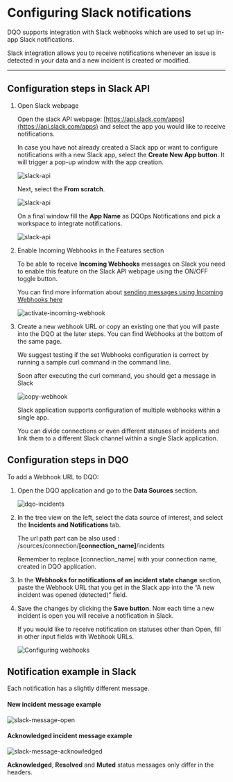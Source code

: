 # Configuring Slack notifications

DQO supports integration with Slack webhooks which are used to set up in-app Slack notifications. 

Slack integration allows you to receive notifications whenever an issue is detected in your data and a new incident is created or modified.

---

## Configuration steps in Slack API

1. Open Slack webpage

    Open the slack API webpage: [https://api.slack.com/apps](https://api.slack.com/apps) and select the app you would like to receive notifications.
    
    In case you have not already created a Slack app or want to configure notifications with a new Slack app, select the **Create New App button**. 
    It will trigger a pop-up window with the app creation.

    ![slack-api](https://dqops.com/docs/images/working-with-dqo/incidents-and-notifications/configuring-slack-notifications/slack-api-1.png)

    Next, select the **From scratch**. 

    ![slack-api](https://dqops.com/docs/images/working-with-dqo/incidents-and-notifications/configuring-slack-notifications/slack-api-2.png)

    On a final window fill the **App Name** as DQOps Notifications and pick a workspace to integrate notifications.

    ![slack-api](https://dqops.com/docs/images/working-with-dqo/incidents-and-notifications/configuring-slack-notifications/slack-api-3.png)

2. Enable Incoming Webhooks in the Features section

    To be able to receive **Incoming Webhooks** messages on Slack you need to enable this feature on the Slack API webpage using the ON/OFF toggle button.

    You can find more information about [sending messages using Incoming Webhooks here](https://api.slack.com/messaging/webhooks)

    ![activate-incoming-webhook](https://dqops.com/docs/images/working-with-dqo/incidents-and-notifications/configuring-slack-notifications/activate-incoming-webhook.png)


3. Create a new webhook URL or copy an existing one that you will paste into the DQO at the later steps.
    You can find Webhooks at the bottom of the same page.

    We suggest testing if the set Webhooks configuration is correct by running a sample curl command in the command line.

    Soon after executing the curl command, you should get a message in Slack

    ![copy-webhook](https://dqops.com/docs/images/working-with-dqo/incidents-and-notifications/configuring-slack-notifications/copy-webhook.png)

    Slack application supports configuration of multiple webhooks within a single app.

    You can divide connections or even different statuses of incidents and link them to a different Slack channel within a single Slack application.


## Configuration steps in DQO

To add a Webhook URL to DQO:

1. Open the DQO application and go to the **Data Sources** section.

    ![dqo-incidents](https://dqops.com/docs/images/working-with-dqo/incidents-and-notifications/configuring-slack-notifications/dqo-incidents.png)

2. In the tree view on the left, select the data source of interest, and select the **Incidents and Notifications** tab.

    The url path part can be also used : /sources/connection/**[connection_name]**/incidents

    Remember to replace [connection_name] with your connection name, created in DQO application.

3. In the **Webhooks for notifications of an incident state change** section, paste the Webhook URL that you get in the Slack app into the  “A new incident was opened (detected)” field. 

4. Save the changes by clicking the **Save button**. Now each time a new incident is open you will receive a notification in Slack.
   
    If you would like to receive notification on statuses other than Open, fill in other input fields with Webhook URLs.

   ![Configuring webhooks](https://dqops.com/docs/images/working-with-dqo/incidents-and-notifications/configuring-slack-notifications/webhook-fields.png)

## Notification example in Slack

Each notification has a slightly different message.

#### **New incident message example**

![slack-message-open](https://dqops.com/docs/images/working-with-dqo/incidents-and-notifications/configuring-slack-notifications/slack-message-open.png)


#### **Acknowledged incident message example**
![slack-message-acknowledged](https://dqops.com/docs/images/working-with-dqo/incidents-and-notifications/configuring-slack-notifications/slack-message-acknowledged.png)

**Acknowledged**, **Resolved** and **Muted** status messages only differ in the headers.
